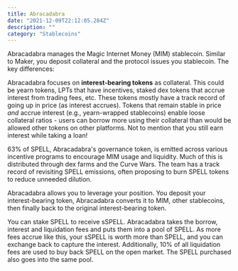 ```yaml
---
title: Abracadabra
date: "2021-12-09T22:12:05.284Z"
description: ""
category: "Stablecoins"
---
```


Abracadabra manages the Magic Internet Money (MIM) stablecoin. Similar to Maker, you deposit collateral and the protocol issues you stablecoin. The key differences:

Abracadabra focuses on **interest-bearing tokens** as collateral. This could be yearn tokens, LPTs that have incentives, staked dex tokens that accrue interest from trading fees, etc. These tokens mostly have a track record of going up in price (as interest accrues). Tokens that remain stable in price *and* accrue interest (e.g., yearn-wrapped stablecoins) enable loose collateral ratios - users can borrow more using their collateral than would be allowed other tokens on other platforms. Not to mention that you still earn interest while taking a loan!

63% of SPELL, Abracadabra's governance token, is emitted across various incentive programs to encourage MIM usage and liquidity. Much of this is distributed through dex farms and the Curve Wars. The team has a track record of revisiting SPELL emissions, often proposing to burn SPELL tokens to reduce unneeded dilution.

Abracadabra allows you to leverage your position. You deposit your interest-bearing token, Abracadabra converts it to MIM, other stablecoins, then finally back to the original interest-bearing token.

You can stake SPELL to receive sSPELL. Abracadabra takes the borrow, interest and liquidation fees and puts them into a pool of SPELL. As more fees accrue like this, your sSPELL is worth more than SPELL, and you can exchange back to capture the interest. Additionally, 10% of all liquidation fees are used to buy back SPELL on the open market. The SPELL purchased also goes into the same pool.